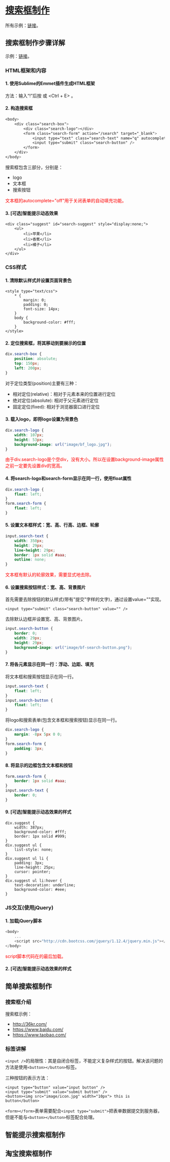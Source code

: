 # [搜索框制作](http://www.imooc.com/learn/21)

所有示例：[链接](http://123.56.21.232:8252/video/imooc/js/search_box/)。

## 搜索框制作步骤详解

示例：[链接](http://123.56.21.232:8252/video/imooc/js/search_box/my_search_box.html)。

### HTML框架和内容

#### 1. 使用Sublime的Emmet插件生成HTML框架

方法：输入“!”后按<TAB> 或 <Ctrl + E> 。


#### 2. 构造搜索框

```css
<body>
    <div class="search-box">
        <div class="search-logo"></div>
        <form class="search-form" action="/search" target="_blank">
            <input type="text" class="search-text" name="q" autocomplete="off" />
            <input type="submit" class="search-button" />
        </form>
    </div>
</body>
```

搜索框包含三部分，分别是：
- logo
- 文本框
- 搜索按钮

<font color="red">
文本框的autocomplete="off"用于关闭表单的自动填充功能。
</font>


#### 3. [可选]智能提示动态效果

```
<div class="suggest" id="search-suggest" style="display:none;">
    <ul>
        <li>苹果</li>
        <li>香蕉</li>
        <li>橘子</li>
    </ul>
</div>
```




### CSS样式

#### 1. 清除默认样式并设置页面背景色

```
<style type="text/css">
    * {
        margin: 0;
        padding: 0;
        font-size: 14px;
    }
    body {
        background-color: #fff;
    }
</style>
```


#### 2. 定位搜索框，将其移动到要展示的位置

```css
div.search-box {
    position: absolute;
    top: 150px;
    left: 200px;
}
```

对于定位类型(position)主要有三种：
- 相对定位(relative)：相对于元素本来的位置进行定位
- 绝对定位(absolute): 相对于父元素进行定位
- 固定定位(fixed): 相对于浏览器窗口进行定位


#### 3. 载入logo，即将logo设置为背景色

```css
div.search-logo {
    width: 107px;
    height: 53px;
    background-image: url("image/bf_logo.jpg");
}
```

<font color="red">
由于div.search-logo是个空div，没有大小。所以在设置background-image属性之前一定要先设置div的宽高。
</font>


#### 4. 将search-logo和search-form显示在同一行，使用float属性

```css
div.search-logo {
    float: left;
}
form.search-form {
    float: left;
}
```


#### 5. 设置文本框样式：宽、高、行高、边框、轮廓

```css
input.search-text {
    width: 350px;
    height: 29px;
    line-height: 29px;
    border: 1px solid #aaa;
    outline: none;
}
```

<font color="red">
文本框有默认的轮廓效果，需要显式地去除。
</font>


#### 6. 设置搜索按钮样式：宽、高、背景图片

首先需要去除按钮的默认样式(带有"提交"字样的文字)，通过设置value=""实现。

```
<input type="submit" class="search-button" value="" />
```

去除默认边框并设置宽、高、背景图片。

```css
input.search-button {
    border: 0;
    width: 29px;
    height: 29px;
    background-image: url("image/bf-search-button.png");
}
```


#### 7. 将各元素显示在同一行：浮动、边距、填充

将文本框和搜索按钮显示在同一行。

```css
input.search-text {
    float: left;
}
input.search-button {
    float: left;
}
```

将logo和搜索表单(包含文本框和搜索按钮)显示在同一行。

```css
div.search-logo {
    margin: -8px 5px 0 0;
}
form.search-form {
    padding: 3px;
}
```


#### 8. 将显示的边框包含文本框和按钮

```css
form.search-form {
    border: 1px solid #aaa;
}
input.search-text {
    border: 0;
}
```


#### 9. [可选]智能提示动态效果的样式

```
div.suggest {
    width: 387px;
    background-color: #fff;
    border: 1px solid #999;
}
div.suggest ul {
    list-style: none;
}
div.suggest ul li {
    padding: 3px;
    line-height: 25px;
    cursor: pointer;
}
div.suggest ul li:hover {
    text-decoration: underline;
    background-color: #eee;
}
```


### JS交互(使用jQuery)


#### 1. 加载jQuery脚本

```javascript
<body>
    ...
    <script src="http://cdn.bootcss.com/jquery/1.12.4/jquery.min.js"></script>
</body>
```

<font color="red">
script脚本代码在<body>的最后加载。
</font>


#### 2. [可选]智能提示动态效果的样式



## 简单搜索框制作

### 搜索框介绍

搜索框示例：
- http://36kr.com/
- https://www.baidu.com/
- https://www.taobao.com/


### 标签讲解

`<input />`的局限性：其是自闭合标签，不能定义复杂样式的按钮。解决该问题的方法是使用`<button></button>`标签。

三种按钮的表示方法：

```
<input type="button" value="input button" />
<input type="submit" value="submit button" />
<button><img src="image/icon.jpg" width="10px"> this is button</button>
```

`<form></form>`表单需要配合`<input type="submit">`把表单数据提交到服务器，但是不能与`<button></button>`标签配合处理。


## 智能提示搜索框制作


## 淘宝搜索框制作

